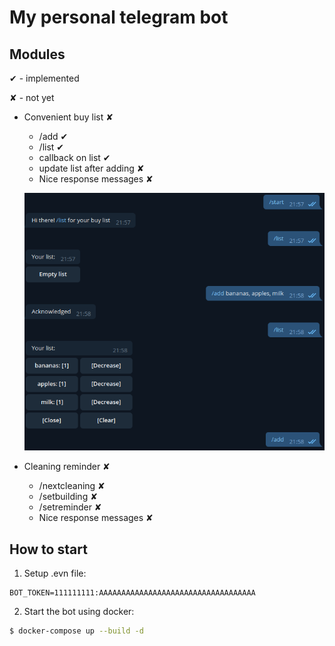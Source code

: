 My personal telegram bot
====

## Modules
✔ - implemented

✘ - not yet

+ Convenient buy list ✘
    + /add ✔
    + /list ✔
    + callback on list ✔
    + update list after adding ✘
    + Nice response messages ✘
    
    ![](media/example_buylist.png)

+ Cleaning reminder ✘
    + /nextcleaning ✘
    + /setbuilding ✘
    + /setreminder ✘
    + Nice response messages ✘

## How to start
1. Setup .evn file:
```
BOT_TOKEN=111111111:AAAAAAAAAAAAAAAAAAAAAAAAAAAAAAAAAAA
```
2. Start the bot using docker:

```bash
$ docker-compose up --build -d
```
